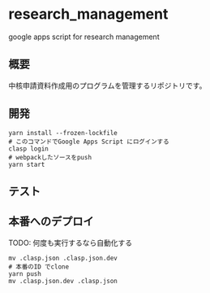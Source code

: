 # research_management
google apps script for research management

## 概要

中核申請資料作成用のプログラムを管理するリポジトリです。

## 開発

```
yarn install --frozen-lockfile
# このコマンドでGoogle Apps Script にログインする
clasp login
# webpackしたソースをpush
yarn start
```

## テスト


## 本番へのデプロイ

TODO: 何度も実行するなら自動化する

```
mv .clasp.json .clasp.json.dev
# 本番のID でclone
yarn push
mv .clasp.json.dev .clasp.json
```
